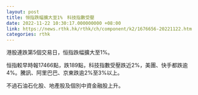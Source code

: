 ```yaml
---
layout: post
title: 恒指跌幅擴大至1%　科技指數受壓
date: 2022-11-22 10:30:17.000000000 +08:00
link: https://news.rthk.hk/rthk/ch/component/k2/1676656-20221122.htm
categories: rthk
---
```


港股連跌第5個交易日，恒指跌幅擴大至1%。

恒指較早時報17466點，跌189點，科技指數受壓跌近2%，美團、快手都跌逾4%。騰訊、阿里巴巴、京東跌逾2%至3%以上。

不過石油石化股、地產股及個別中資金融股上升。
